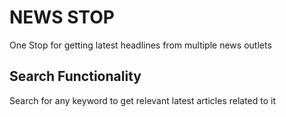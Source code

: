 # NEWS STOP

One Stop for getting latest headlines from multiple news outlets

## Search Functionality

Search for any keyword to get relevant latest articles related to it
